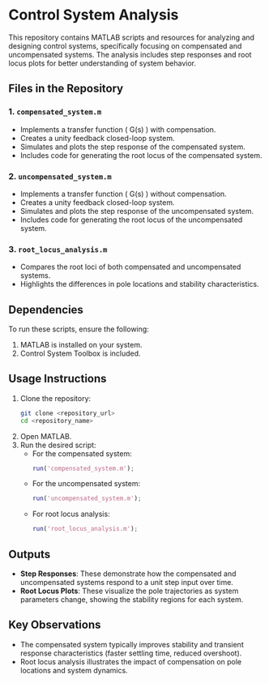# Control System Analysis

This repository contains MATLAB scripts and resources for analyzing and designing control systems, specifically focusing on compensated and uncompensated systems. The analysis includes step responses and root locus plots for better understanding of system behavior.

## Files in the Repository

### 1. **`compensated_system.m`**
   - Implements a transfer function \( G(s) \) with compensation.
   - Creates a unity feedback closed-loop system.
   - Simulates and plots the step response of the compensated system.
   - Includes code for generating the root locus of the compensated system.

### 2. **`uncompensated_system.m`**
   - Implements a transfer function \( G(s) \) without compensation.
   - Creates a unity feedback closed-loop system.
   - Simulates and plots the step response of the uncompensated system.
   - Includes code for generating the root locus of the uncompensated system.

### 3. **`root_locus_analysis.m`**
   - Compares the root loci of both compensated and uncompensated systems.
   - Highlights the differences in pole locations and stability characteristics.

## Dependencies
To run these scripts, ensure the following:
1. MATLAB is installed on your system.
2. Control System Toolbox is included.

## Usage Instructions

1. Clone the repository:
   ```bash
   git clone <repository_url>
   cd <repository_name>
   ```
2. Open MATLAB.
3. Run the desired script:
   - For the compensated system:
     ```matlab
     run('compensated_system.m');
     ```
   - For the uncompensated system:
     ```matlab
     run('uncompensated_system.m');
     ```
   - For root locus analysis:
     ```matlab
     run('root_locus_analysis.m');
     ```

## Outputs
- **Step Responses**: These demonstrate how the compensated and uncompensated systems respond to a unit step input over time.
- **Root Locus Plots**: These visualize the pole trajectories as system parameters change, showing the stability regions for each system.

## Key Observations
- The compensated system typically improves stability and transient response characteristics (faster settling time, reduced overshoot).
- Root locus analysis illustrates the impact of compensation on pole locations and system dynamics.

